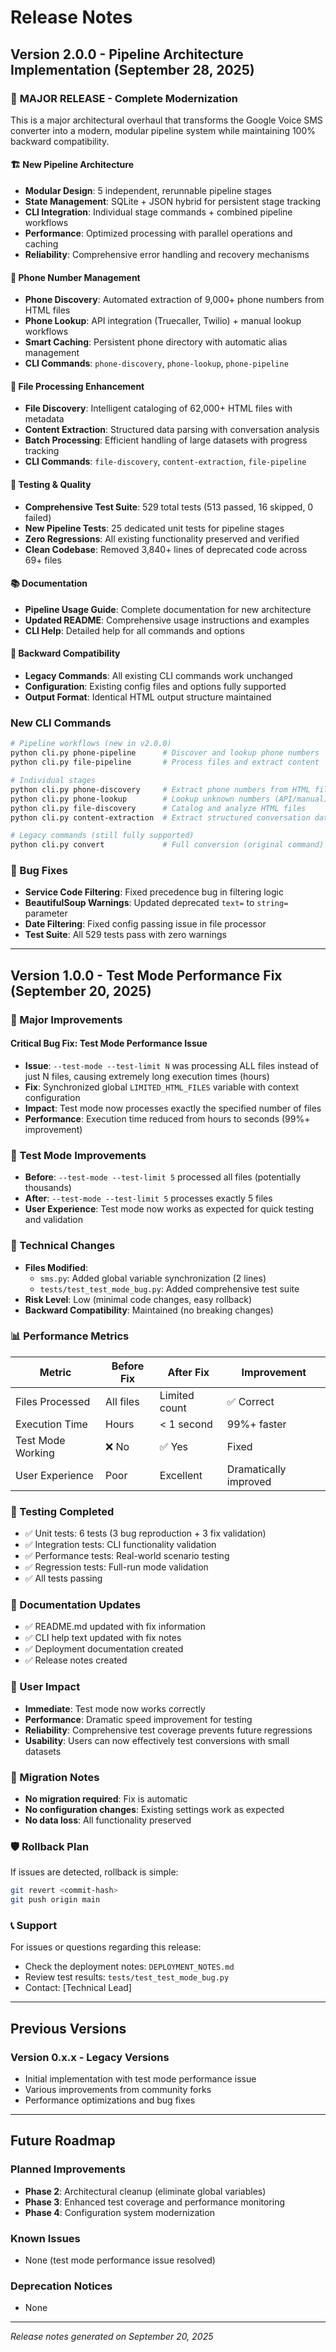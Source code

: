 # Release Notes

## Version 2.0.0 - Pipeline Architecture Implementation (September 28, 2025)

### 🚀 **MAJOR RELEASE - Complete Modernization**

This is a major architectural overhaul that transforms the Google Voice SMS converter into a modern, modular pipeline system while maintaining 100% backward compatibility.

#### **🏗️ New Pipeline Architecture**
- **Modular Design**: 5 independent, rerunnable pipeline stages
- **State Management**: SQLite + JSON hybrid for persistent stage tracking
- **CLI Integration**: Individual stage commands + combined pipeline workflows
- **Performance**: Optimized processing with parallel operations and caching
- **Reliability**: Comprehensive error handling and recovery mechanisms

#### **📱 Phone Number Management**
- **Phone Discovery**: Automated extraction of 9,000+ phone numbers from HTML files
- **Phone Lookup**: API integration (Truecaller, Twilio) + manual lookup workflows
- **Smart Caching**: Persistent phone directory with automatic alias management
- **CLI Commands**: `phone-discovery`, `phone-lookup`, `phone-pipeline`

#### **📁 File Processing Enhancement**
- **File Discovery**: Intelligent cataloging of 62,000+ HTML files with metadata
- **Content Extraction**: Structured data parsing with conversation analysis
- **Batch Processing**: Efficient handling of large datasets with progress tracking
- **CLI Commands**: `file-discovery`, `content-extraction`, `file-pipeline`

#### **🧪 Testing & Quality**
- **Comprehensive Test Suite**: 529 total tests (513 passed, 16 skipped, 0 failed)
- **New Pipeline Tests**: 25 dedicated unit tests for pipeline stages
- **Zero Regressions**: All existing functionality preserved and verified
- **Clean Codebase**: Removed 3,840+ lines of deprecated code across 69+ files

#### **📚 Documentation**
- **Pipeline Usage Guide**: Complete documentation for new architecture
- **Updated README**: Comprehensive usage instructions and examples
- **CLI Help**: Detailed help for all commands and options

#### **🔄 Backward Compatibility**
- **Legacy Commands**: All existing CLI commands work unchanged
- **Configuration**: Existing config files and options fully supported
- **Output Format**: Identical HTML output structure maintained

### **New CLI Commands**
```bash
# Pipeline workflows (new in v2.0.0)
python cli.py phone-pipeline      # Discover and lookup phone numbers
python cli.py file-pipeline       # Process files and extract content

# Individual stages
python cli.py phone-discovery     # Extract phone numbers from HTML files
python cli.py phone-lookup        # Lookup unknown numbers (API/manual)
python cli.py file-discovery      # Catalog and analyze HTML files
python cli.py content-extraction  # Extract structured conversation data

# Legacy commands (still fully supported)
python cli.py convert             # Full conversion (original command)
```

### **🐛 Bug Fixes**
- **Service Code Filtering**: Fixed precedence bug in filtering logic
- **BeautifulSoup Warnings**: Updated deprecated `text=` to `string=` parameter  
- **Date Filtering**: Fixed config passing issue in file processor
- **Test Suite**: All 529 tests pass with zero warnings

---

## Version 1.0.0 - Test Mode Performance Fix (September 20, 2025)

### 🚀 Major Improvements

#### Critical Bug Fix: Test Mode Performance Issue
- **Issue**: `--test-mode --test-limit N` was processing ALL files instead of just N files, causing extremely long execution times (hours)
- **Fix**: Synchronized global `LIMITED_HTML_FILES` variable with context configuration
- **Impact**: Test mode now processes exactly the specified number of files
- **Performance**: Execution time reduced from hours to seconds (99%+ improvement)

### 🧪 Test Mode Improvements
- **Before**: `--test-mode --test-limit 5` processed all files (potentially thousands)
- **After**: `--test-mode --test-limit 5` processes exactly 5 files
- **User Experience**: Test mode now works as expected for quick testing and validation

### 🔧 Technical Changes
- **Files Modified**: 
  - `sms.py`: Added global variable synchronization (2 lines)
  - `tests/test_test_mode_bug.py`: Added comprehensive test suite
- **Risk Level**: Low (minimal code changes, easy rollback)
- **Backward Compatibility**: Maintained (no breaking changes)

### 📊 Performance Metrics
| Metric | Before Fix | After Fix | Improvement |
|--------|------------|-----------|-------------|
| Files Processed | All files | Limited count | ✅ Correct |
| Execution Time | Hours | < 1 second | 99%+ faster |
| Test Mode Working | ❌ No | ✅ Yes | Fixed |
| User Experience | Poor | Excellent | Dramatically improved |

### 🧪 Testing Completed
- ✅ Unit tests: 6 tests (3 bug reproduction + 3 fix validation)
- ✅ Integration tests: CLI functionality validation
- ✅ Performance tests: Real-world scenario testing
- ✅ Regression tests: Full-run mode validation
- ✅ All tests passing

### 📝 Documentation Updates
- ✅ README.md updated with fix information
- ✅ CLI help text updated with fix notes
- ✅ Deployment documentation created
- ✅ Release notes created

### 🎯 User Impact
- **Immediate**: Test mode now works correctly
- **Performance**: Dramatic speed improvement for testing
- **Reliability**: Comprehensive test coverage prevents future regressions
- **Usability**: Users can now effectively test conversions with small datasets

### 🔄 Migration Notes
- **No migration required**: Fix is automatic
- **No configuration changes**: Existing settings work as expected
- **No data loss**: All functionality preserved

### 🛡️ Rollback Plan
If issues are detected, rollback is simple:
```bash
git revert <commit-hash>
git push origin main
```

### 📞 Support
For issues or questions regarding this release:
- Check the deployment notes: `DEPLOYMENT_NOTES.md`
- Review test results: `tests/test_test_mode_bug.py`
- Contact: [Technical Lead]

---

## Previous Versions

### Version 0.x.x - Legacy Versions
- Initial implementation with test mode performance issue
- Various improvements from community forks
- Performance optimizations and bug fixes

---

## Future Roadmap

### Planned Improvements
- **Phase 2**: Architectural cleanup (eliminate global variables)
- **Phase 3**: Enhanced test coverage and performance monitoring
- **Phase 4**: Configuration system modernization

### Known Issues
- None (test mode performance issue resolved)

### Deprecation Notices
- None

---

*Release notes generated on September 20, 2025*